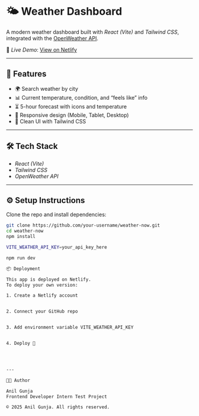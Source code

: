 
# 🌤 Weather Dashboard

A modern weather dashboard built with *React (Vite)* and *Tailwind CSS*,  
integrated with the [OpenWeather API](https://openweathermap.org/).  

🔗 *Live Demo*: [View on Netlify](https://your-netlify-link.netlify.app)  

---

## 🚀 Features
- 🌍 Search weather by city  
- 📊 Current temperature, condition, and “feels like” info  
- ⏳ 5-hour forecast with icons and temperature  
- 📱 Responsive design (Mobile, Tablet, Desktop)  
- 🧩 Clean UI with Tailwind CSS  

---

## 🛠 Tech Stack
- *React (Vite)*
- *Tailwind CSS*
- *OpenWeather API*

---

## ⚙ Setup Instructions

Clone the repo and install dependencies:
```bash
git clone https://github.com/your-username/weather-now.git
cd weather-now
npm install

VITE_WEATHER_API_KEY=your_api_key_here

npm run dev

📦 Deployment

This app is deployed on Netlify.
To deploy your own version:

1. Create a Netlify account


2. Connect your GitHub repo


3. Add environment variable VITE_WEATHER_API_KEY


4. Deploy 🚀




---

👨‍💻 Author

Anil Gunja
Frontend Developer Intern Test Project

© 2025 Anil Gunja. All rights reserved.